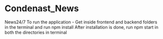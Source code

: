 # Condenast_News
News24/7
To run the application - 
Get inside frontend and backend folders in the terminal and run npm install
After installation is done, run npm start in both the directories in terminal
